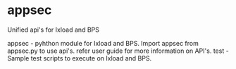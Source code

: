 # appsec
Unified api's for Ixload and BPS

appsec - pyhthon module for Ixload and BPS. Import appsec from appsec.py to use api's. refer user guide for more information on API's.
test - Sample test scripts to execute on Ixload and BPS. 
